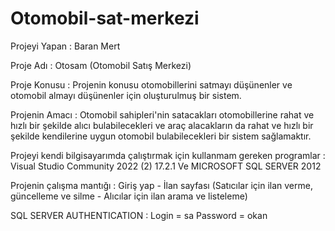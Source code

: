 # Otomobil-sat-merkezi



Projeyi Yapan : Baran Mert

Proje Adı : Otosam (Otomobil Satış Merkezi)

Proje Konusu : Projenin konusu otomobillerini satmayı düşünenler ve otomobil almayı düşünenler için oluşturulmuş bir sistem.
  
Projenin Amacı : Otomobil sahipleri'nin satacakları otomobillerine rahat ve hızlı bir şekilde alıcı bulabilecekleri ve araç alacakların da rahat ve hızlı bir şekilde kendilerine uygun otomobil bulabilecekleri bir sistem sağlamaktır.  



Projeyi kendi bilgisayarımda çalıştırmak için kullanmam gereken programlar : Visual Studio Community 2022 (2) 17.2.1 Ve MICROSOFT SQL SERVER 2012                                                                                                                            



Projenin çalışma mantığı : Giriş yap - İlan sayfası (Satıcılar için ilan verme, güncelleme ve silme - Alıcılar için ilan arama ve listeleme)

SQL SERVER AUTHENTICATION :  Login = sa Password = okan 
